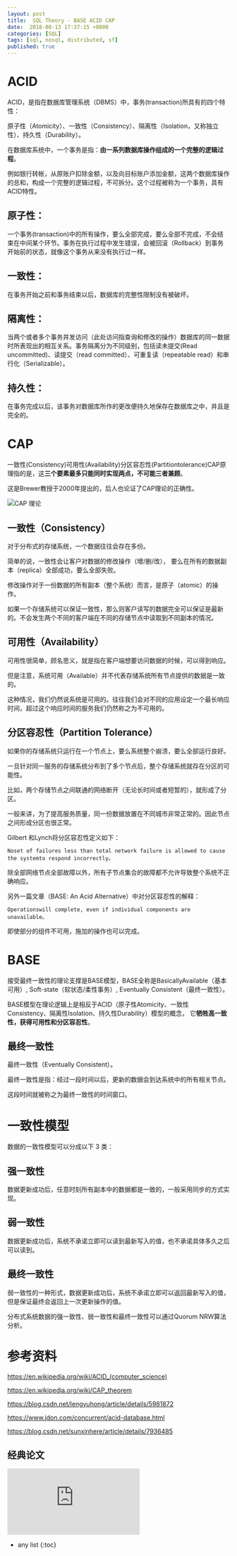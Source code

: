```yaml
---
layout: post
title:  SQL Theory - BASE ACID CAP
date:  2018-08-13 17:37:15 +0800
categories: [SQL]
tags: [sql, nosql, distributed, sf]
published: true
---
```


# ACID

ACID，是指在数据库管理系统（DBMS）中，事务(transaction)所具有的四个特性：

原子性（Atomicity）、一致性（Consistency）、隔离性（Isolation，又称独立性）、持久性（Durability）。

在数据库系统中，一个事务是指：**由一系列数据库操作组成的一个完整的逻辑过程**。

例如银行转帐，从原账户扣除金额，以及向目标账户添加金额，这两个数据库操作的总和，构成一个完整的逻辑过程，不可拆分。这个过程被称为一个事务，具有ACID特性。

## 原子性：

一个事务(transaction)中的所有操作，要么全部完成，要么全部不完成，不会结束在中间某个环节。事务在执行过程中发生错误，会被回滚（Rollback）到事务开始前的状态，就像这个事务从来没有执行过一样。

## 一致性：

在事务开始之前和事务结束以后，数据库的完整性限制没有被破坏。

## 隔离性：

当两个或者多个事务并发访问（此处访问指查询和修改的操作）数据库的同一数据时所表现出的相互关系。事务隔离分为不同级别，包括读未提交(Read uncommitted)、读提交（read committed）、可重复读（repeatable read）和串行化（Serializable）。

## 持久性：

在事务完成以后，该事务对数据库所作的更改便持久地保存在数据库之中，并且是完全的。

# CAP

一致性(Consistency)可用性(Availability)分区容忍性(Partitiontolerance)CAP原理指的是，这**三个要素最多只能同时实现两点，不可能三者兼顾**。

这是Brewer教授于2000年提出的，后人也论证了CAP理论的正确性。

![CAP 理论](https://ss0.baidu.com/6ONWsjip0QIZ8tyhnq/it/u=1595646483,3153366617&fm=173&s=F2B5E16C92A6E54F1D9A14090300E098&w=640&h=551&img.JPG)

## 一致性（Consistency）

对于分布式的存储系统，一个数据往往会存在多份。

简单的说，一致性会让客户对数据的修改操作（增/删/改），
要么在所有的数据副本（replica）全部成功，要么全部失败。

修改操作对于一份数据的所有副本（整个系统）而言，是原子（atomic）的操作。

如果一个存储系统可以保证一致性，那么则客户读写的数据完全可以保证是最新的。不会发生两个不同的客户端在不同的存储节点中读取到不同副本的情况。

## 可用性（Availability）

可用性很简单，顾名思义，就是指在客户端想要访问数据的时候，可以得到响应。

但是注意，系统可用（Available）并不代表存储系统所有节点提供的数据是一致的。

这种情况，我们仍然说系统是可用的。往往我们会对不同的应用设定一个最长响应时间，超过这个响应时间的服务我们仍然称之为不可用的。


## 分区容忍性（Partition Tolerance）

如果你的存储系统只运行在一个节点上，要么系统整个崩溃，要么全部运行良好。

一旦针对同一服务的存储系统分布到了多个节点后，整个存储系统就存在分区的可能性。

比如，两个存储节点之间联通的网络断开（无论长时间或者短暂的），就形成了分区。

一般来讲，为了提高服务质量，同一份数据放置在不同城市非常正常的。因此节点之间形成分区也很正常。

Gilbert 和Lynch将分区容忍性定义如下：

```
Noset of failures less than total network failure is allowed to cause the systemto respond incorrectly。
```

除全部网络节点全部故障以外，所有子节点集合的故障都不允许导致整个系统不正确响应。

另外一篇文章（BASE: An Acid Alternative）中对分区容忍性的解释：

```
Operationswill complete, even if individual components are unavailable。
```

即使部分的组件不可用，施加的操作也可以完成。

# BASE

接受最终一致性的理论支撑是BASE模型，BASE全称是BasicallyAvailable（基本可用）, Soft-state（软状态/柔性事务）, Eventually Consistent（最终一致性）。

BASE模型在理论逻辑上是相反于ACID（原子性Atomicity、一致性Consistency、隔离性Isolation、持久性Durability）模型的概念，
它**牺牲高一致性，获得可用性和分区容忍性**。

## 最终一致性

最终一致性（Eventually Consistent）。

最终一致性是指：经过一段时间以后，更新的数据会到达系统中的所有相关节点。

这段时间就被称之为最终一致性的时间窗口。

# 一致性模型

数据的一致性模型可以分成以下 3 类：

## 强一致性

数据更新成功后，任意时刻所有副本中的数据都是一致的，一般采用同步的方式实现。

## 弱一致性

数据更新成功后，系统不承诺立即可以读到最新写入的值，也不承诺具体多久之后可以读到。

## 最终一致性

弱一致性的一种形式，数据更新成功后，系统不承诺立即可以返回最新写入的值，但是保证最终会返回上一次更新操作的值。

分布式系统数据的强一致性、弱一致性和最终一致性可以通过Quorum NRW算法分析。

# 参考资料 

https://en.wikipedia.org/wiki/ACID_(computer_science)

https://en.wikipedia.org/wiki/CAP_theorem

https://blog.csdn.net/lengyuhong/article/details/5981872

https://www.jdon.com/concurrent/acid-database.html

https://blog.csdn.net/sunxinhere/article/details/7936485

## 经典论文

![Dynamo: Amazon’s Highly Available Key-value Store](http://www.read.seas.harvard.edu/~kohler/class/cs239-w08/decandia07dynamo.pdf)

* any list
{:toc}